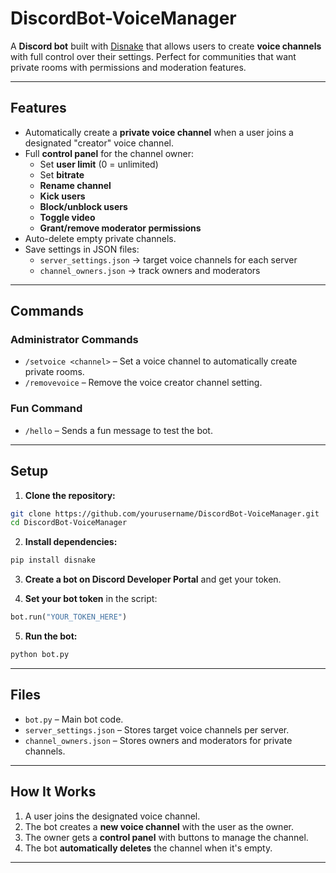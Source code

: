# DiscordBot-VoiceManager

A **Discord bot** built with [Disnake](https://docs.disnake.dev/) that allows users to create **voice channels** with full control over their settings. Perfect for communities that want private rooms with permissions and moderation features.

---

## Features

- Automatically create a **private voice channel** when a user joins a designated "creator" voice channel.
- Full **control panel** for the channel owner:
  - Set **user limit** (0 = unlimited)
  - Set **bitrate**
  - **Rename channel**
  - **Kick users**
  - **Block/unblock users**
  - **Toggle video**
  - **Grant/remove moderator permissions**
- Auto-delete empty private channels.
- Save settings in JSON files:
  - `server_settings.json` → target voice channels for each server
  - `channel_owners.json` → track owners and moderators

---

## Commands

### Administrator Commands

- `/setvoice <channel>` – Set a voice channel to automatically create private rooms.
- `/removevoice` – Remove the voice creator channel setting.

### Fun Command

- `/hello` – Sends a fun message to test the bot.

---

## Setup

1. **Clone the repository:**

```bash
git clone https://github.com/yourusername/DiscordBot-VoiceManager.git
cd DiscordBot-VoiceManager
```

2. **Install dependencies:**

```bash
pip install disnake
```

3. **Create a bot on Discord Developer Portal** and get your token.

4. **Set your bot token** in the script:

```python
bot.run("YOUR_TOKEN_HERE")
```

5. **Run the bot:**

```bash
python bot.py
```

---

## Files

* `bot.py` – Main bot code.
* `server_settings.json` – Stores target voice channels per server.
* `channel_owners.json` – Stores owners and moderators for private channels.

---

## How It Works

1. A user joins the designated voice channel.
2. The bot creates a **new voice channel** with the user as the owner.
3. The owner gets a **control panel** with buttons to manage the channel.
4. The bot **automatically deletes** the channel when it's empty.

---
